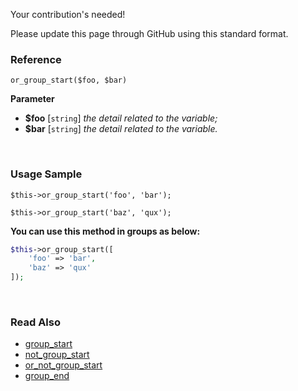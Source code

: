 Your contribution's needed!

Please update this page through GitHub using this standard format.

### Reference
`or_group_start($foo, $bar)`

**Parameter**
* **$foo** [`string`] *the detail related to the variable;*
* **$bar** [`string`] *the detail related to the variable.*

&nbsp;

### Usage Sample
`$this->or_group_start('foo', 'bar');`

`$this->or_group_start('baz', 'qux');`

**You can use this method in groups as below:**
```php
$this->or_group_start([
    'foo' => 'bar',
    'baz' => 'qux'
]);
```

&nbsp;

### Read Also
* [group_start](./group_start)
* [not_group_start](./not_group_start)
* [or_not_group_start](./or_not_group_start)
* [group_end](./group_end)
